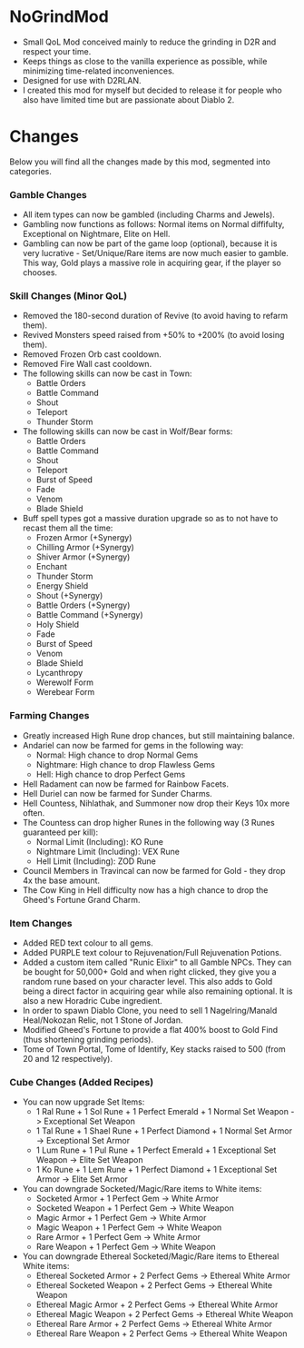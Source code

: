 # NoGrindMod
- Small QoL Mod conceived mainly to reduce the grinding in D2R and respect your time.
- Keeps things as close to the vanilla experience as possible, while minimizing time-related inconveniences.
- Designed for use with D2RLAN.
- I created this mod for myself but decided to release it for people who also have limited time but are passionate about Diablo 2.

# Changes

Below you will find all the changes made by this mod, segmented into categories.

### Gamble Changes
- All item types can now be gambled (including Charms and Jewels).
- Gambling now functions as follows: Normal items on Normal diffifulty, Exceptional on Nightmare, Elite on Hell.
- Gambling can now be part of the game loop (optional), because it is very lucrative - Set/Unique/Rare items are now much easier to gamble. This way, Gold plays a massive role in acquiring gear, if the player so chooses.

### Skill Changes (Minor QoL)
- Removed the 180-second duration of Revive (to avoid having to refarm them).
- Revived Monsters speed raised from +50% to +200% (to avoid losing them).
- Removed Frozen Orb cast cooldown.
- Removed Fire Wall cast cooldown.
- The following skills can now be cast in Town:
  - Battle Orders
  - Battle Command
  - Shout
  - Teleport
  - Thunder Storm
- The following skills can now be cast in Wolf/Bear forms:
  - Battle Orders
  - Battle Command
  - Shout
  - Teleport
  - Burst of Speed
  - Fade
  - Venom
  - Blade Shield
- Buff spell types got a massive duration upgrade so as to not have to recast them all the time:
  - Frozen Armor (+Synergy)
  - Chilling Armor (+Synergy)
  - Shiver Armor (+Synergy)
  - Enchant
  - Thunder Storm
  - Energy Shield
  - Shout (+Synergy)
  - Battle Orders (+Synergy)
  - Battle Command (+Synergy)
  - Holy Shield
  - Fade
  - Burst of Speed
  - Venom
  - Blade Shield
  - Lycanthropy
  - Werewolf Form
  - Werebear Form

### Farming Changes
- Greatly increased High Rune drop chances, but still maintaining balance.
- Andariel can now be farmed for gems in the following way:
  - Normal: High chance to drop Normal Gems
  - Nightmare: High chance to drop Flawless Gems
  - Hell: High chance to drop Perfect Gems
- Hell Radament can now be farmed for Rainbow Facets.
- Hell Duriel can now be farmed for Sunder Charms.
- Hell Countess, Nihlathak, and Summoner now drop their Keys 10x more often.
- The Countess can drop higher Runes in the following way (3 Runes guaranteed per kill):
  - Normal Limit (Including): KO Rune
  - Nightmare Limit (Including): VEX Rune
  - Hell Limit (Including): ZOD Rune
- Council Members in Travincal can now be farmed for Gold - they drop 4x the base amount.
- The Cow King in Hell difficulty now has a high chance to drop the Gheed's Fortune Grand Charm.

### Item Changes
- Added RED text colour to all gems.
- Added PURPLE text colour to Rejuvenation/Full Rejuvenation Potions.
- Added a custom item called "Runic Elixir" to all Gamble NPCs. They can be bought for 50,000+ Gold and when right clicked, they give you a random rune based on your character level. This also adds to Gold being a direct factor in acquiring gear while also remaining optional. It is also a new Horadric Cube ingredient.
- In order to spawn Diablo Clone, you need to sell 1 Nagelring/Manald Heal/Nokozan Relic, not 1 Stone of Jordan.
- Modified Gheed's Fortune to provide a flat 400% boost to Gold Find (thus shortening grinding periods).
- Tome of Town Portal, Tome of Identify, Key stacks raised to 500 (from 20 and 12 respectively).

### Cube Changes (Added Recipes)
- You can now upgrade Set Items:
  - 1 Ral Rune + 1 Sol Rune + 1 Perfect Emerald + 1 Normal Set Weapon -> Exceptional Set Weapon
  - 1 Tal Rune + 1 Shael Rune + 1 Perfect Diamond + 1 Normal Set Armor -> Exceptional Set Armor
  - 1 Lum Rune + 1 Pul Rune + 1 Perfect Emerald + 1 Exceptional Set Weapon -> Elite Set Weapon
  - 1 Ko Rune + 1 Lem Rune + 1 Perfect Diamond + 1 Exceptional Set Armor -> Elite Set Armor
- You can downgrade Socketed/Magic/Rare items to White items:
  - Socketed Armor + 1 Perfect Gem -> White Armor
  - Socketed Weapon + 1 Perfect Gem -> White Weapon
  - Magic Armor + 1 Perfect Gem -> White Armor
  - Magic Weapon + 1 Perfect Gem -> White Weapon
  - Rare Armor + 1 Perfect Gem -> White Armor
  - Rare Weapon + 1 Perfect Gem -> White Weapon
- You can downgrade Ethereal Socketed/Magic/Rare items to Ethereal White items:
  - Ethereal Socketed Armor + 2 Perfect Gems -> Ethereal White Armor
  - Ethereal Socketed Weapon + 2 Perfect Gems -> Ethereal White Weapon
  - Ethereal Magic Armor + 2 Perfect Gems -> Ethereal White Armor
  - Ethereal Magic Weapon + 2 Perfect Gems -> Ethereal White Weapon
  - Ethereal Rare Armor + 2 Perfect Gems -> Ethereal White Armor
  - Ethereal Rare Weapon + 2 Perfect Gems -> Ethereal White Weapon
